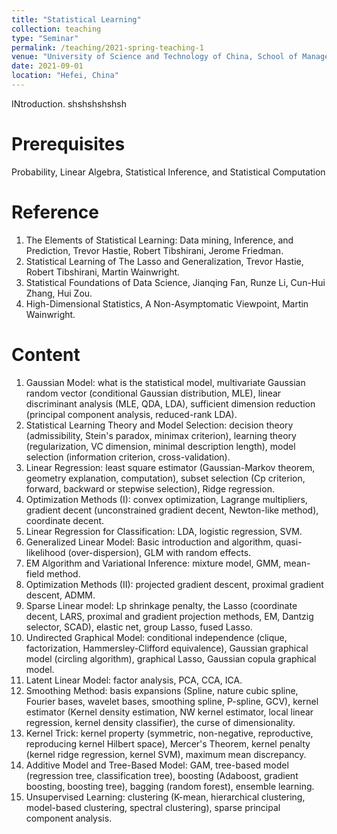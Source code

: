 ```yaml
---
title: "Statistical Learning"
collection: teaching
type: "Seminar"
permalink: /teaching/2021-spring-teaching-1
venue: "University of Science and Technology of China, School of Management"
date: 2021-09-01
location: "Hefei, China"
---
```

      
INtroduction. 
shshshshshsh
      
      
Prerequisites                       
======


Probability, Linear Algebra, Statistical Inference, and Statistical Computation

Reference
======
1. The Elements of Statistical Learning: Data mining, Inference, and Prediction, Trevor Hastie, Robert Tibshirani, Jerome Friedman.
2. Statistical Learning of The Lasso and Generalization, Trevor Hastie, Robert Tibshirani, Martin Wainwright.
3. Statistical Foundations of Data Science, Jianqing Fan, Runze Li, Cun-Hui Zhang, Hui Zou.
4. High-Dimensional Statistics, A Non-Asymptomatic Viewpoint, Martin Wainwright.

Content 
======
1. Gaussian Model: what is the statistical model, multivariate Gaussian random vector (conditional Gaussian distribution, MLE), linear discriminant analysis (MLE, QDA, LDA), sufficient dimension reduction (principal component analysis, reduced-rank LDA).
2. Statistical Learning Theory and Model Selection: decision theory (admissibility, Stein's paradox, minimax criterion), learning theory (regularization, VC dimension, minimal description length), model selection (information criterion, cross-validation).
3. Linear Regression: least square estimator (Gaussian-Markov theorem, geometry explanation, computation), subset selection (Cp criterion, forward, backward or stepwise selection), Ridge regression.
4. Optimization Methods (I): convex optimization, Lagrange multipliers, gradient decent (unconstrained gradient decent, Newton-like method), coordinate decent.
5. Linear Regression for Classification: LDA, logistic regression, SVM.
6. Generalized Linear Model: Basic introduction and algorithm, quasi-likelihood (over-dispersion), GLM with random effects.
7. EM Algorithm and Variational Inference: mixture model, GMM, mean-field method.
8. Optimization Methods (II): projected gradient descent, proximal gradient descent, ADMM.
9. Sparse Linear model: Lp shrinkage penalty, the Lasso (coordinate decent, LARS, proximal and gradient projection methods, EM, Dantzig selector, SCAD), elastic net, group Lasso, fused Lasso.
10. Undirected Graphical Model: conditional independence (clique, factorization, Hammersley-Clifford equivalence), Gaussian graphical model (circling algorithm), graphical Lasso, Gaussian copula graphical model.
11. Latent Linear Model: factor analysis, PCA, CCA, ICA.
12. Smoothing Method: basis expansions (Spline, nature cubic spline, Fourier bases, wavelet bases, smoothing spline, P-spline, GCV), kernel estimator (Kernel density estimation, NW kernel estimator, local linear regression, kernel density classifier), the curse of dimensionality.
13. Kernel Trick: kernel property (symmetric, non-negative, reproductive, reproducing kernel Hilbert space), Mercer's Theorem, kernel penalty (kernel ridge regression, kernel SVM), maximum mean discrepancy. 
14. Additive Model and Tree-Based Model: GAM, tree-based model (regression tree, classification tree), boosting (Adaboost, gradient boosting, boosting tree), bagging (random forest), ensemble learning.
15. Unsupervised Learning: clustering (K-mean, hierarchical clustering, model-based clustering, spectral clustering), sparse principal component analysis.
